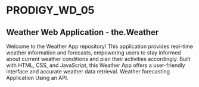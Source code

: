 # PRODIGY_WD_05
## Weather Web Application - the.Weather


<p> Welcome to the Weather App repository! This application provides real-time weather information and forecasts, empowering users to stay informed about current weather conditions and plan their activities accordingly. Built with HTML, CSS, and JavaScript, this Weather App offers a user-friendly interface and accurate weather data retrieval. Weather forecasting Application Using an API.</p>

